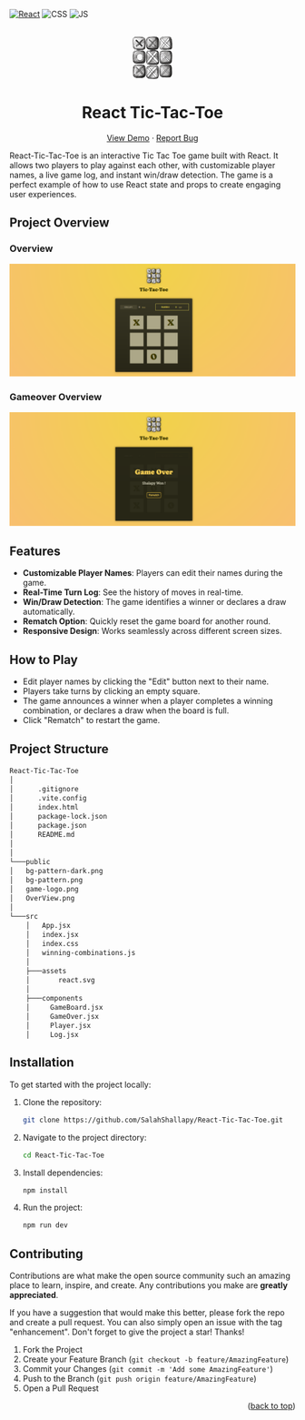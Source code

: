 <div id="top"></div>

[![React](https://img.shields.io/badge/react-%2320232a.svg?style=for-the-badge&logo=react&logoColor=%2361DAFB)](https://react.dev/)
![CSS](https://img.shields.io/badge/CSS3-1572B6?style=for-the-badge&logo=css3&logoColor=white)
![JS](https://img.shields.io/badge/JavaScript-F7DF1E?style=for-the-badge&logo=javascript&logoColor=black)

<!-- PROJECT LOGO  -->
<br />
<div align="center">
<a href="https://hold--n--roll.web.app/">
    <img src="./public/game-logo.png" alt="Logo" height="75">
</a>

<h1>React Tic-Tac-Toe</h1>

  <p align="center">
    <a href="https://hold--n--roll.web.app/">View Demo</a>
    ·
    <a href="https://github.com/SalahShallapy/React-Tic-Tac-Toe/issues">Report Bug</a>
  </p>
</div>

React-Tic-Tac-Toe is an interactive Tic Tac Toe game built with React. It allows two players to play against each other, with customizable player names, a live game log, and instant win/draw detection. The game is a perfect example of how to use React state and props to create engaging user experiences.

## Project Overview

### Overview

![game preview](./public/game.png)

### Gameover Overview

![gameover preview](./public/gameover.png)

## Features

- **Customizable Player Names**: Players can edit their names during the game.
- **Real-Time Turn Log**: See the history of moves in real-time.
- **Win/Draw Detection**: The game identifies a winner or declares a draw automatically.
- **Rematch Option**: Quickly reset the game board for another round.
- **Responsive Design**: Works seamlessly across different screen sizes.

## How to Play

- Edit player names by clicking the "Edit" button next to their name.
- Players take turns by clicking an empty square.
- The game announces a winner when a player completes a winning combination, or declares a draw when the board is full.
- Click "Rematch" to restart the game.

## Project Structure

```
React-Tic-Tac-Toe
│
│      .gitignore
│      .vite.config
│      index.html
│      package-lock.json
│      package.json
│      README.md
│
│
└───public
│   bg-pattern-dark.png
│   bg-pattern.png
│   game-logo.png
│   OverView.png
│
└───src
    │   App.jsx
    │   index.jsx
    │   index.css
    │   winning-combinations.js
    │
    ├───assets
    │       react.svg
    │
    ├───components
    │     GameBoard.jsx
    │     GameOver.jsx
    │     Player.jsx
    │     Log.jsx
```

## Installation

To get started with the project locally:

1. Clone the repository:
   ```bash
   git clone https://github.com/SalahShallapy/React-Tic-Tac-Toe.git
   ```
2. Navigate to the project directory:
   ```bash
   cd React-Tic-Tac-Toe
   ```
3. Install dependencies:
   ```bash
   npm install
   ```
4. Run the project:
   ```bash
   npm run dev
   ```

## Contributing

Contributions are what make the open source community such an amazing place to learn, inspire, and create. Any contributions you make are **greatly appreciated**.

If you have a suggestion that would make this better, please fork the repo and create a pull request. You can also simply open an issue with the tag "enhancement".
Don't forget to give the project a star! Thanks!

1. Fork the Project
2. Create your Feature Branch (`git checkout -b feature/AmazingFeature`)
3. Commit your Changes (`git commit -m 'Add some AmazingFeature'`)
4. Push to the Branch (`git push origin feature/AmazingFeature`)
5. Open a Pull Request

<p align="right">(<a href="#top">back to top</a>)</p>
